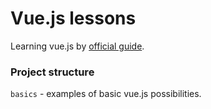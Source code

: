 Vue.js lessons
==============
Learning vue.js by [official guide](https://ru.vuejs.org/v2/guide/).

### Project structure
`basics` - examples of basic vue.js possibilities.
